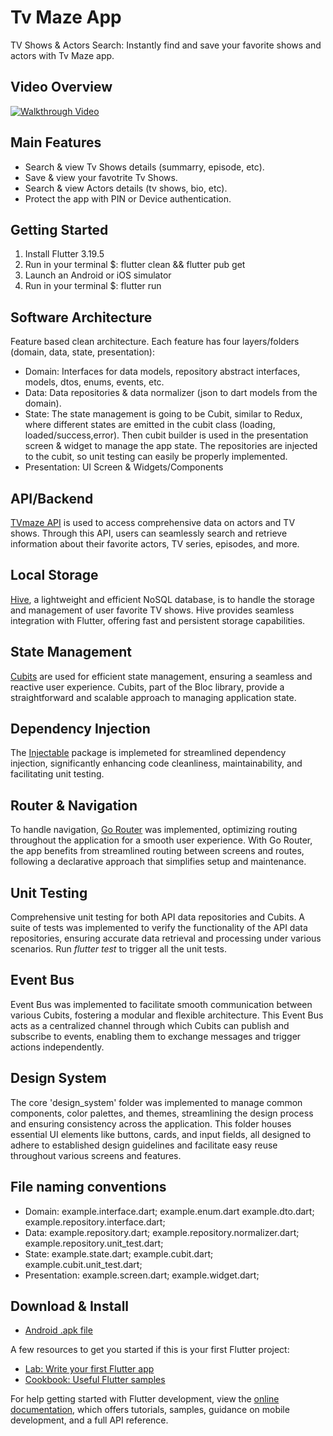 # Tv Maze App

TV Shows & Actors Search: Instantly find and save your favorite shows and actors with Tv Maze app.

## Video Overview

[![Walkthrough Video](https://img.youtube.com/vi/HUzn7Ibt84g/0.jpg)](https://www.youtube.com/watch?v=HUzn7Ibt84g)


## Main Features
* Search & view Tv Shows details (summarry, episode, etc).
* Save & view your favotrite Tv Shows.
* Search & view Actors details (tv shows, bio, etc).
* Protect the app with PIN or Device authentication.


## Getting Started
1. Install Flutter 3.19.5
2. Run in your terminal $: flutter clean && flutter pub get
4. Launch an Android or iOS simulator
3. Run in your terminal $: flutter run

## Software Architecture
Feature based clean architecture. Each feature has four layers/folders (domain, data, state, presentation):

* Domain: Interfaces for data models, repository abstract interfaces, models, dtos, enums, events, etc.
* Data: Data repositories & data normalizer (json to dart models from the domain).
* State: The state management is going to be Cubit, similar to Redux, where different states are emitted in the cubit class (loading, loaded/success,error). Then cubit builder is used in the presentation screen & widget to manage the app state. The repositories are injected to the cubit, so unit testing can easily be properly implemented.
* Presentation: UI Screen & Widgets/Components

## API/Backend
[TVmaze API](https://www.tvmaze.com/api) is used to access comprehensive data on actors and TV shows. Through this API, users can seamlessly search and retrieve information about their favorite actors, TV series, episodes, and more.

## Local Storage
[Hive](https://pub.dev/packages/hive), a lightweight and efficient NoSQL database, is to handle the storage and management of user favorite TV shows. Hive provides seamless integration with Flutter, offering fast and persistent storage capabilities.

## State Management
[Cubits](https://pub.dev/packages/flutter_bloc) are used for efficient state management, ensuring a seamless and reactive user experience. Cubits, part of the Bloc library, provide a straightforward and scalable approach to managing application state.

## Dependency Injection
The [Injectable](https://pub.dev/packages/injectable) package is implemeted for streamlined dependency injection, significantly enhancing code cleanliness, maintainability, and facilitating unit testing.

## Router & Navigation
To handle navigation, [Go Router](https://pub.dev/packages/go_router) was implemented, optimizing routing throughout the application for a smooth user experience. With Go Router, the app benefits from streamlined routing between screens and routes, following a declarative approach that simplifies setup and maintenance.

## Unit Testing
Comprehensive unit testing for both API data repositories and Cubits. A suite of tests was implemented to verify the functionality of the API data repositories, ensuring accurate data retrieval and processing under various scenarios. Run *flutter test* to trigger all the unit tests.

## Event Bus
Event Bus was implemented to facilitate smooth communication between various Cubits, fostering a modular and flexible architecture. This Event Bus acts as a centralized channel through which Cubits can publish and subscribe to events, enabling them to exchange messages and trigger actions independently.

## Design System
The core 'design_system' folder was implemented to manage common components, color palettes, and themes, streamlining the design process and ensuring consistency across the application. This folder houses essential UI elements like buttons, cards, and input fields, all designed to adhere to established design guidelines and facilitate easy reuse throughout various screens and features.

## File naming conventions
* Domain: example.interface.dart; example.enum.dart example.dto.dart; example.repository.interface.dart;
* Data: example.repository.dart; example.repository.normalizer.dart; example.repository.unit_test.dart;
* State: example.state.dart; example.cubit.dart; example.cubit.unit_test.dart;
* Presentation: example.screen.dart; example.widget.dart;
  
## Download & Install
* [Android .apk file](https://drive.google.com/file/d/1tlGzfbegj8DT-WvZXkHSuDQ61WbOvfqM/view?usp=sharing)


A few resources to get you started if this is your first Flutter project:

- [Lab: Write your first Flutter app](https://docs.flutter.dev/get-started/codelab)
- [Cookbook: Useful Flutter samples](https://docs.flutter.dev/cookbook)

For help getting started with Flutter development, view the
[online documentation](https://docs.flutter.dev/), which offers tutorials,
samples, guidance on mobile development, and a full API reference.
